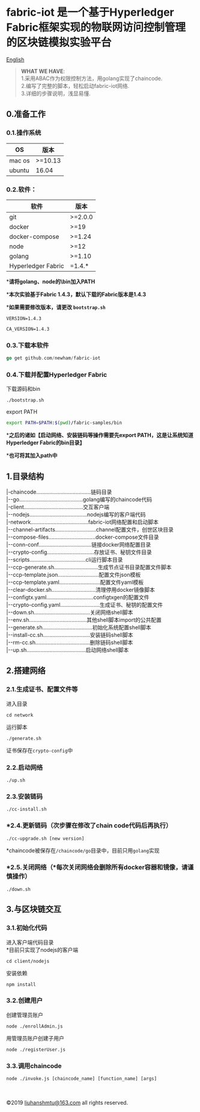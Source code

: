 # fabric-iot 是一个基于Hyperledger Fabric框架实现的物联网访问控制管理的区块链模拟实验平台
[English](/README.en.md)  
> **WHAT WE HAVE**:  
> 1.采用ABAC作为权限控制方法，用golang实现了chaincode.  
> 2.编写了完整的脚本，轻松启动fabric-iot网络.  
> 3.详细的步骤说明，浅显易懂.    

## 0.准备工作
### 0.1.操作系统
OS|版本
-|-
mac os|>=10.13
ubuntu|16.04  

### 0.2.软件：  
软件|版本
-|-
git|>=2.0.0
docker|>=19
docker-compose|>=1.24
node|>=12
golang|>=1.10
Hyperledger Fabric|=1.4.*

***请将golang、node的\bin加入PATH**

***本次实验基于Fabric 1.4.3，默认下载的Fabric版本是1.4.3**

***如果需要修改版本，请更改 `bootstrap.sh`**
```
VERSION=1.4.3

CA_VERSION=1.4.3
```


### 0.3.下载本软件
```go
go get github.com/newham/fabric-iot
```

### 0.4.下载并配置Hyperledger Fabric
下载源码和bin  
```bash
./bootstrap.sh
```
export PATH
```bash
export PATH=$PATH:$(pwd)/fabric-samples/bin
```
***之后的诸如【启动网络、安装链码等操作需要先export PATH，这是让系统知道Hyperledger Fabric的bin目录】**  

***也可将其加入path中**

## 1.目录结构

|-chaincode....................................链码目录  
|--go..........................................golang编写的chaincode代码  
|-client.......................................交互客户端  
|--nodejs......................................nodejs编写的客户端代码  
|-network......................................fabric-iot网络配置和启动脚本  
|--channel-artifacts...........................channel配置文件，创世区块目录  
|--compose-files...............................docker-compose文件目录  
|--conn-conf...................................链接docker网络配置目录  
|--crypto-config...............................存放证书、秘钥文件目录  
|--scripts.....................................cli运行脚本目录  
|--ccp-generate.sh.............................生成节点证书目录配置文件脚本  
|--ccp-template.json...........................配置文件json模板  
|--ccp-template.yaml...........................配置文件yaml模板  
|--clear-docker.sh.............................清理停用docker镜像脚本  
|--configtx.yaml...............................configtxgen的配置文件  
|--crypto-config.yaml..........................生成证书、秘钥的配置文件  
|--down.sh.....................................关闭网络shell脚本  
|--env.sh......................................其他shell脚本import的公共配置  
|--generate.sh.................................初始化系统配置shell脚本  
|--install-cc.sh...............................安装链码shell脚本  
|--rm-cc.sh....................................删除链码shell脚本  
|--up.sh.......................................启动网络shell脚本  
## 2.搭建网络
### 2.1.生成证书、配置文件等
进入目录  
```shell
cd network
```
运行脚本  
```shell
./generate.sh
```
证书保存在`crypto-config`中
### 2.2.启动网络
```shell
./up.sh
```
### 2.3.安装链码
```shell
./cc-install.sh
```
### *2.4.更新链码（次步骤在修改了chain code代码后再执行）
```shell
./cc-upgrade.sh [new version]
```
*chaincode被保存在`/chaincode/go`目录中，目前只用`golang`实现  
### *2.5.关闭网络（*每次关闭网络会删除所有docker容器和镜像，请谨慎操作）
```shell
./down.sh
```

## 3.与区块链交互
### 3.1.初始化代码
进入客户端代码目录  
*目前只实现了nodejs的客户端  
```shell
cd client/nodejs
```
安装依赖
```shell
npm install
```
### 3.2.创建用户
创建管理员账户
```shell
node ./enrollAdmin.js
```
用管理员账户创建子用户
```shell
node ./registerUser.js
```
### 3.3.调用chaincode
```shell
node ./invoke.js [chaincode_name] [function_name] [args]
```

<br>
<br>
©2019 <a href="mailto:liuhanshmtu@163.com">liuhanshmtu@163.com</a> all rights reserved.
